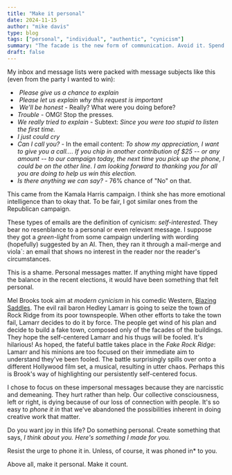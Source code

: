 ```yaml
---
title: "Make it personal" 
date: 2024-11-15
author: "mike davis"
type: blog
tags: ["personal", "individual", "authentic", "cynicism"]
summary: "The facade is the new form of communication. Avoid it. Spend the time  to do something truly personal."
draft: false
---
```

My inbox and message lists were packed with message subjects like this (even from the party I wanted to win):
- *‌ Please give us a chance to explain* 
- *‌ Please let us explain why this request is important*
- *‌ We’ll be honest* - Really? What were you doing before?
- *Trouble* - OMG! Stop the presses. 
- *‌We really tried to explain* - Subtext: *Since you were too stupid to listen the first time.* 
- *I just could cry*
- *‌Can I call you?* - In the email content: *‌To show my appreciation, I want to give you a call.... If you chip in another contribution of $25 -- or any amount -- to our campaign today, the next time you pick up the phone, I could be on the other line. I am looking forward to thanking you for all you are doing to help us win this election.*
- *Is there anything we can say?* - 76% chance of "No" on that. 

This came from the Kamala Harris campaign. I think she has more emotional intelligence than to okay that. To be fair, I got similar ones from the Republican campaign. 

These types of emails are the definition of cynicism: *self-interested*. They bear no resenblance to a personal or even relevant message. I suppose they got a *green-light* from some campaign underling with wording (hopefully) suggested by an AI. Then, they ran it through a mail-merge and viola`: an email that shows no interest in the reader nor the reader's circumstances. 

This is a shame. Personal messages matter. If anything might have tipped the balance in the recent elections, it would have been something that felt personal. 

Mel Brooks took aim at *modern cynicism* in his comedic Western, [Blazing Saddles](https://en.wikipedia.org/wiki/Blazing_Saddles). The evil rail baron Hedley Lamarr is going to seize the town of Rock Ridge from its poor townspeople. When other efforts to take the town fail, Lamarr decides to do it by force. The people get wind of his plan and decide to build a fake town, composed only of the facades of the buildings. They hope the self-centered Lamarr and his thugs will be fooled. It's hilarious! As hoped, the fateful battle takes place in the *Fake Rock Ridge*:  Lamarr and his minions are too focused on their immediate aim to understand they've been fooled. The battle surprisingly spills over onto a different Hollywood film set, a musical, resulting in utter chaos. Perhaps this is Brook's way of highlighting our persistently self-centered focus. 

I chose to focus on these impersonal messages because they are narcisstic and demeaning. They hurt rather than help. Our collective consciousness, left or right, is dying because of our loss of connection with people. It's so easy to *phone it in* that we've abandoned the possibilities inherent in doing creative work that matter. 

Do you want joy in this life? Do something personal. Create something that says, *I think about you. Here's something I made for you.* 

Resist the urge to phone it in. Unless, of course, it was phoned in* to you.

Above all, make it personal. Make it count. 